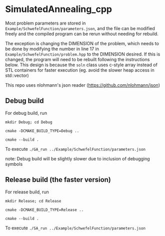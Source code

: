 # SimulatedAnnealing_cpp

Most problem parameters are stored in `Example/SchwefelFunction/parameters.json`, and the file can be 
modified freely and the compiled program can be rerun without needing for rebuild.

The exception is changing the DIMENSION of the problem, which needs to be done by modifying the number in 
line 17 in `Example/SchwefelFunction/problem.hpp` to the DIMENSION desired. If this is changed, the program
will need to be rebuilt following the instructions below. This design is because the `soln` class uses
c-style array instead of STL containers for faster execution (eg. avoid the slower heap access in std::vector)

This repo uses nlohmann's json reader (https://github.com/nlohmann/json)

## Debug build
For debug build, run 

`mkdir Debug; cd Debug`

`cmake -DCMAKE_BUILD_TYPE=Debug ..`

`cmake --build .`

To execute
`./GA_run ../Example/SchwefelFunction/parameters.json`

note: Debug build will be slightly slower due to inclusion of debugging symbols

## Release build (the faster version)
For release build, run

`mkdir Release; cd Release`

`cmake -DCMAKE_BUILD_TYPE=Release ..`

`cmake --build .`

To execute
`./SA_run ../Example/SchwefelFunction/parameters.json`
